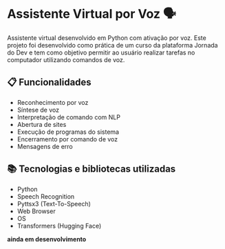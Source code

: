 # Assistente Virtual por Voz 🗣️

Assistente virtual desenvolvido em Python com ativação por voz. Este projeto foi desenvolvido como prática de um curso da plataforma Jornada do Dev e tem como objetivo permitir ao usuário realizar tarefas no computador utilizando comandos de voz.

## 📋 Funcionalidades

- Reconhecimento por voz
- Síntese de voz
- Interpretação de comando com NLP
- Abertura de sites
- Execução de programas do sistema
- Encerramento por comando de voz
- Mensagens de erro

## 📚 Tecnologias e bibliotecas utilizadas

- Python
- Speech Recognition
- Pyttsx3 (Text-To-Speech)
- Web Browser
- OS
- Transformers (Hugging Face)

**ainda em desenvolvimento**